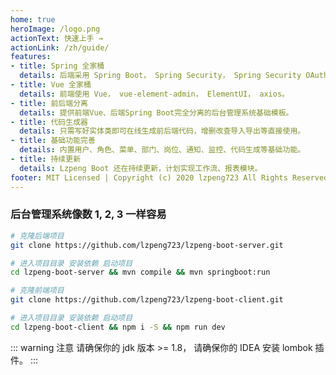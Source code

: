 ```yaml
---
home: true
heroImage: /logo.png
actionText: 快速上手 →
actionLink: /zh/guide/
features:
- title: Spring 全家桶
  details: 后端采用 Spring Boot， Spring Security， Spring Security OAuth2， Spring Data JPA。
- title: Vue 全家桶
  details: 前端使用 Vue， vue-element-admin， ElementUI， axios。
- title: 前后端分离
  details: 提供前端Vue、后端Spring Boot完全分离的后台管理系统基础模板。
- title: 代码生成器
  details: 只需写好实体类即可在线生成前后端代码，增删改查导入导出等直接使用。
- title: 基础功能完善
  details: 内置用户、角色、菜单、部门、岗位、通知、监控、代码生成等基础功能。
- title: 持续更新
  details: Lzpeng Boot 还在持续更新，计划实现工作流、报表模块。
footer: MIT Licensed | Copyright (c) 2020 lzpeng723 All Rights Reserved lzpeng723
---
```


### 后台管理系统像数 1, 2, 3 一样容易

``` bash
# 克隆后端项目
git clone https://github.com/lzpeng723/lzpeng-boot-server.git

# 进入项目目录 安装依赖 启动项目
cd lzpeng-boot-server && mvn compile && mvn springboot:run

# 克隆前端项目
git clone https://github.com/lzpeng723/lzpeng-boot-client.git

# 进入项目目录 安装依赖 启动项目
cd lzpeng-boot-client && npm i -S && npm run dev
```

::: warning 注意
请确保你的 jdk 版本 >= 1.8，
请确保你的 IDEA 安装 lombok 插件。
:::
